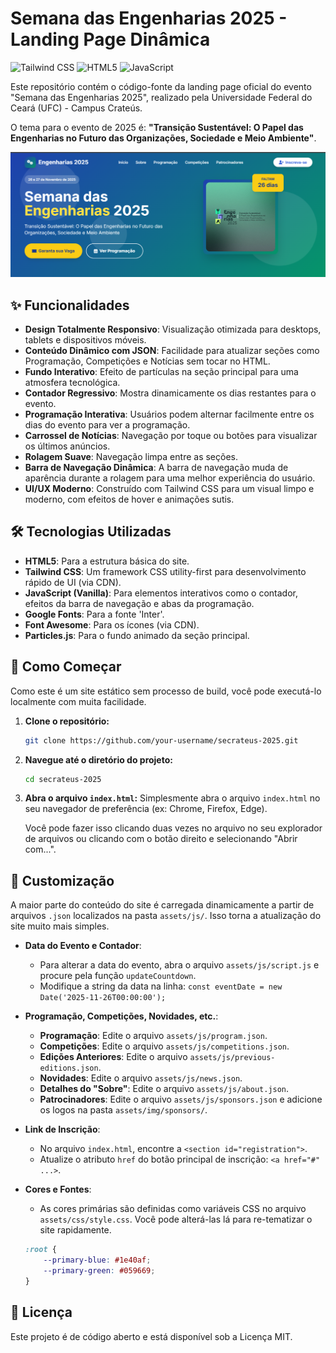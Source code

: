 # Semana das Engenharias 2025 - Landing Page Dinâmica

![Tailwind CSS](https://img.shields.io/badge/Tailwind_CSS-38B2AC?style=for-the-badge&logo=tailwind-css&logoColor=white)
![HTML5](https://img.shields.io/badge/html5-%23E34F26.svg?style=for-the-badge&logo=html5&logoColor=white)
![JavaScript](https://img.shields.io/badge/javascript-%23323330.svg?style=for-the-badge&logo=javascript&logoColor=%23F7DF1E)

Este repositório contém o código-fonte da landing page oficial do evento "Semana das Engenharias 2025", realizado pela Universidade Federal do Ceará (UFC) - Campus Crateús.

O tema para o evento de 2025 é: **"Transição Sustentável: O Papel das Engenharias no Futuro das Organizações, Sociedade e Meio Ambiente"**.

![Uma captura de tela da seção principal do site](https://github.com/VicenteNeto21/secrateus-2025/blob/main/assets/img/tela.PNG?raw=true)

## ✨ Funcionalidades

*   **Design Totalmente Responsivo**: Visualização otimizada para desktops, tablets e dispositivos móveis.
*   **Conteúdo Dinâmico com JSON**: Facilidade para atualizar seções como Programação, Competições e Notícias sem tocar no HTML.
*   **Fundo Interativo**: Efeito de partículas na seção principal para uma atmosfera tecnológica.
*   **Contador Regressivo**: Mostra dinamicamente os dias restantes para o evento.
*   **Programação Interativa**: Usuários podem alternar facilmente entre os dias do evento para ver a programação.
*   **Carrossel de Notícias**: Navegação por toque ou botões para visualizar os últimos anúncios.
*   **Rolagem Suave**: Navegação limpa entre as seções.
*   **Barra de Navegação Dinâmica**: A barra de navegação muda de aparência durante a rolagem para uma melhor experiência do usuário.
*   **UI/UX Moderno**: Construído com Tailwind CSS para um visual limpo e moderno, com efeitos de hover e animações sutis.

## 🛠️ Tecnologias Utilizadas

*   **HTML5**: Para a estrutura básica do site.
*   **Tailwind CSS**: Um framework CSS utility-first para desenvolvimento rápido de UI (via CDN).
*   **JavaScript (Vanilla)**: Para elementos interativos como o contador, efeitos da barra de navegação e abas da programação.
*   **Google Fonts**: Para a fonte 'Inter'.
*   **Font Awesome**: Para os ícones (via CDN).
*   **Particles.js**: Para o fundo animado da seção principal.

## 🚀 Como Começar

Como este é um site estático sem processo de build, você pode executá-lo localmente com muita facilidade.

1.  **Clone o repositório:**
    ```sh
    git clone https://github.com/your-username/secrateus-2025.git
    ```

2.  **Navegue até o diretório do projeto:**
    ```sh
    cd secrateus-2025
    ```

3.  **Abra o arquivo `index.html`:**
    Simplesmente abra o arquivo `index.html` no seu navegador de preferência (ex: Chrome, Firefox, Edge).

    Você pode fazer isso clicando duas vezes no arquivo no seu explorador de arquivos ou clicando com o botão direito e selecionando "Abrir com...".

## 🔧 Customização

A maior parte do conteúdo do site é carregada dinamicamente a partir de arquivos `.json` localizados na pasta `assets/js/`. Isso torna a atualização do site muito mais simples.

*   **Data do Evento e Contador**:
    *   Para alterar a data do evento, abra o arquivo `assets/js/script.js` e procure pela função `updateCountdown`.
    *   Modifique a string da data na linha: `const eventDate = new Date('2025-11-26T00:00:00');`

*   **Programação, Competições, Novidades, etc.**:
    *   **Programação**: Edite o arquivo `assets/js/program.json`.
    *   **Competições**: Edite o arquivo `assets/js/competitions.json`.
    *   **Edições Anteriores**: Edite o arquivo `assets/js/previous-editions.json`.
    *   **Novidades**: Edite o arquivo `assets/js/news.json`.
    *   **Detalhes do "Sobre"**: Edite o arquivo `assets/js/about.json`.
    *   **Patrocinadores**: Edite o arquivo `assets/js/sponsors.json` e adicione os logos na pasta `assets/img/sponsors/`.

*   **Link de Inscrição**:
    *   No arquivo `index.html`, encontre a `<section id="registration">`.
    *   Atualize o atributo `href` do botão principal de inscrição: `<a href="#" ...>`.

*   **Cores e Fontes**:
    *   As cores primárias são definidas como variáveis CSS no arquivo `assets/css/style.css`. Você pode alterá-las lá para re-tematizar o site rapidamente.
    ```css
    :root {
        --primary-blue: #1e40af;
        --primary-green: #059669;
    }
    ```

## 📄 Licença

Este projeto é de código aberto e está disponível sob a Licença MIT.
